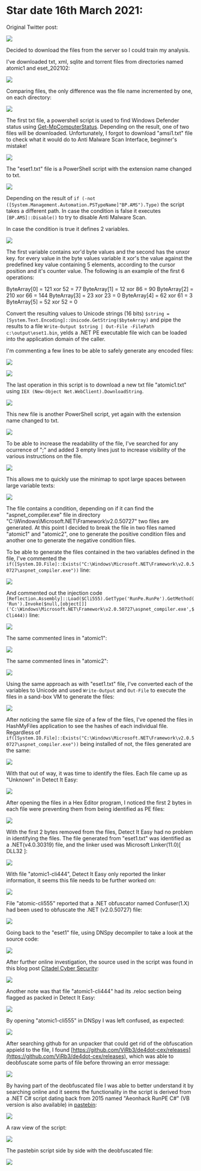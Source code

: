 
# Star date 16th March 2021:

Original Twitter post:

![](../assets/Abusing-Internet-Archive/twitter-post.png)

Decided to download the files from the server so I could train my analysis. 

I've downloaded txt, xml, sqlite and torrent files from directories named atomic1 and eset_202102:

![](../assets/Abusing-Internet-Archive/file-list.png)

Comparing files, the only difference was the file name incremented by one, on each directory:

![](../assets/Abusing-Internet-Archive/differences.png)

The first txt file, a powershell script is used to find Windows Defender status using [Get-MpComputerStatus](https://docs.microsoft.com/en-us/powershell/module/defender/get-mpcomputerstatus?view=windowsserver2019-ps&viewFallbackFrom=win10-ps). Depending on the result, one of two files will be downloaded. Unfortunately, I forgot to download "amsi1.txt" file to check  what it would do to Anti Malware Scan Interface, beginner's mistake!

![](../assets/Abusing-Internet-Archive/detect-script.png)

The "eset1.txt" file is a PowerShell script with the extension name changed to txt.

![](../assets/Abusing-Internet-Archive/eset1-1st-look.png)

Depending on the result of ```if (-not ([System.Management.Automation.PSTypeName]"BP.AMS").Type)``` the script takes a different path. In case the condition is false it executes ```[BP.AMS]::Disable()``` to try to disable Anti Malware Scan.

In case the condition is true it defines 2 variables.

![](../assets/Abusing-Internet-Archive/eset1-logic.png)

The first variable contains xor'd byte values and the second has the unxor key. for every value in the byte values variable it xor's the value against the predefined key value containing 5 elements, according to the cursor position and it's counter value. The following is an example of the first 6 operations:

ByteArray[0] = 121 xor 52 = 77
ByteArray[1] = 12 xor 86 = 90
ByteArray[2] = 210 xor 66 = 144
ByteArray[3] = 23 xor 23 = 0
ByteArray[4] = 62 xor 61 = 3
ByteArray[5] = 52 xor 52 = 0

Convert the resulting values to Unicode strings (16 bits) ```$string = [System.Text.Encoding]::Unicode.GetString($byteArray)``` and pipe the results to a file ```Write-Output $string | Out-File -FilePath c:\output\eset1.bin```, yelds a .NET PE executable file wich can be loaded into the application domain of the caller.

I'm commenting a few lines to be able to safely generate any encoded files:

![](../assets/Abusing-Internet-Archive/eset1-commented-1.png)

![](../assets/Abusing-Internet-Archive/eset1-commented-2.png)

The last operation in this script is to download a new txt file "atomic1.txt" using ```IEX (New-Object Net.WebClient).DownloadString```.

![](../assets/Abusing-Internet-Archive/atomic1-first-look.png)

This new file is another PowerShell script, yet again with the extension name changed to txt.

![](../assets/Abusing-Internet-Archive/atomic1-endofscript.png)

To be able to increase the readability of the file, I've searched for any ocurrence of ";" and added 3 empty lines just to increase visibility of the various instructions on the file.

![](../assets/Abusing-Internet-Archive/atomic1-eoi.png)

This allows me to quickly use the minimap to spot large spaces between large variable texts:

![](../assets/Abusing-Internet-Archive/atomic1-minimap.png)

The file contains a condition, depending on if it can find the "aspnet_compiler.exe" file in directory "C:\Windows\Microsoft.NET\Framework\v2.0.50727\" two files are generated. At this point I decided to break the file in two files named "atomic1" and "atomic2", one to generate the positive condition files and another one to generate the negative condition files.

To be able to generate the files contained in the two variables defined in the file, I've commented the ```if([System.IO.File]::Exists("C:\Windows\Microsoft.NET\Framework\v2.0.50727\aspnet_compiler.exe"))``` line:

![](../assets/Abusing-Internet-Archive/atomic1-commented-1.png)

And commented out the injection code ```[Reflection.Assembly]::Load($Cli555).GetType('RunPe.RunPe').GetMethod('Run').Invoke($null,[object[]] ('C:\Windows\Microsoft.NET\Framework\v2.0.50727\aspnet_compiler.exe',$Cli444))``` line:

![](../assets/Abusing-Internet-Archive/atomic1-commented-2.png)

The same commented lines in "atomic1":

![](../assets/Abusing-Internet-Archive/atomic2-commented-1.png)

The same commented lines in "atomic2":

![](../assets/Abusing-Internet-Archive/atomic2-commented-2.png)

Using the same approach as with "eset1.txt" file, I've converted each of the variables to Unicode and used ```Write-Output``` and ```Out-File``` to execute the files in a sand-box VM to generate the files:

![](../assets/Abusing-Internet-Archive/generated-files.png)

After noticing the same file size of a few of the files, I've opened the files in HashMyFiles application to see the hashes of each individual file. Regardless of ```if([System.IO.File]::Exists("C:\Windows\Microsoft.NET\Framework\v2.0.50727\aspnet_compiler.exe"))``` being installed of not, the files generated are the same:

![](../assets/Abusing-Internet-Archive/same-hashes.png)

With that out of way, it was time to identify the files. Each file came up as "Unknown" in Detect It Easy:

![](../assets/Abusing-Internet-Archive/die.png)

After opening the files in a Hex Editor program, I noticed the first 2 bytes in each file were preventing them from being identified as PE files: 

![](../assets/Abusing-Internet-Archive/first-two-bytes.png)

With the first 2 bytes removed from the files, Detect It Easy had no problem in identifying the files. The file generated from "eset1.txt" was identified as a .NET(v4.0.30319) file, and the linker used was Microsoft Linker(11.0)[ DLL32 ]:

![](../assets/Abusing-Internet-Archive/eset1_fixed.png)

With file "atomic1-cli444", Detect It Easy only reported the linker information, it seems this file needs to be further worked on:

![](../assets/Abusing-Internet-Archive/atomic1-444_fixed.png)

File "atomic-cli555" reported that a .NET obfuscator named Confuser(1.X) had been used to obfuscate the .NET (v2.0.50727) file:

![](../assets/Abusing-Internet-Archive/atomic1-555_fixed.png)

Going back to the "eset1" file, using DNSpy decompiler to take a look at the source code:

![](../assets/Abusing-Internet-Archive/eset1-decompiled.png)

After further online investigation, the source used in the script was found in this blog post [Citadel Cyber Security](https://www.citadel.co.il/Home/Blog/1008):

![](../assets/Abusing-Internet-Archive/file_eset1_citadel.png)

Another note was that file "atomic1-cli444" had its .reloc section being flagged as packed in Detect It Easy:

![](../assets/Abusing-Internet-Archive/atomic1-444_fixed-packed-section.png)

By opening "atomic1-cli555" in DNSpy I was left confused, as expected:

![](../assets/Abusing-Internet-Archive/atomic1-555_confused.png)

After searching github for an unpacker that could get rid of the obfuscation appield to the file, I found [https://github.com/ViRb3/de4dot-cex/releases](https://github.com/ViRb3/de4dot-cex/releases), which was able to deobfuscate some parts of file before throwing an error message:

![](../assets/Abusing-Internet-Archive/atomic1-555_fixed-deconfused.png)

By having part of the deobfuscated file I was able to better understand it by searching online and it seems the functionality in the script is derived from a .NET C# script dating back from 2015 named "Aeonhack RunPE C#" (VB version is also available) in [pastebin](https://pastebin.com/Dzhad8rB):

![](../assets/Abusing-Internet-Archive/atomic1-555_possible-source.png)

A raw view of the script:

![](../assets/Abusing-Internet-Archive/atomic1-555_possible_source_raw.png)

The pastebin script side by side with the deobfuscated file:

![](../assets/Abusing-Internet-Archive/file_atomic1-555_pastebin.png)
